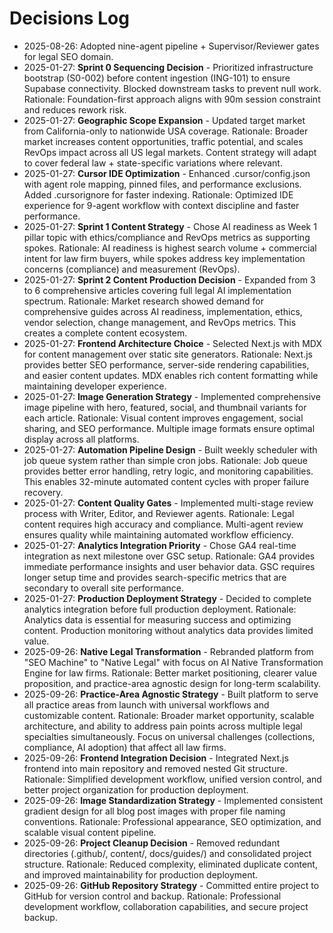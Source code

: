 # Decisions Log
- 2025-08-26: Adopted nine-agent pipeline + Supervisor/Reviewer gates for legal SEO domain.
- 2025-01-27: **Sprint 0 Sequencing Decision** - Prioritized infrastructure bootstrap (S0-002) before content ingestion (ING-101) to ensure Supabase connectivity. Blocked downstream tasks to prevent null work. Rationale: Foundation-first approach aligns with 90m session constraint and reduces rework risk.
- 2025-01-27: **Geographic Scope Expansion** - Updated target market from California-only to nationwide USA coverage. Rationale: Broader market increases content opportunities, traffic potential, and scales RevOps impact across all US legal markets. Content strategy will adapt to cover federal law + state-specific variations where relevant.
- 2025-01-27: **Cursor IDE Optimization** - Enhanced .cursor/config.json with agent role mapping, pinned files, and performance exclusions. Added .cursorignore for faster indexing. Rationale: Optimized IDE experience for 9-agent workflow with context discipline and faster performance.
- 2025-01-27: **Sprint 1 Content Strategy** - Chose AI readiness as Week 1 pillar topic with ethics/compliance and RevOps metrics as supporting spokes. Rationale: AI readiness is highest search volume + commercial intent for law firm buyers, while spokes address key implementation concerns (compliance) and measurement (RevOps).
- 2025-01-27: **Sprint 2 Content Production Decision** - Expanded from 3 to 6 comprehensive articles covering full legal AI implementation spectrum. Rationale: Market research showed demand for comprehensive guides across AI readiness, implementation, ethics, vendor selection, change management, and RevOps metrics. This creates a complete content ecosystem.
- 2025-01-27: **Frontend Architecture Choice** - Selected Next.js with MDX for content management over static site generators. Rationale: Next.js provides better SEO performance, server-side rendering capabilities, and easier content updates. MDX enables rich content formatting while maintaining developer experience.
- 2025-01-27: **Image Generation Strategy** - Implemented comprehensive image pipeline with hero, featured, social, and thumbnail variants for each article. Rationale: Visual content improves engagement, social sharing, and SEO performance. Multiple image formats ensure optimal display across all platforms.
- 2025-01-27: **Automation Pipeline Design** - Built weekly scheduler with job queue system rather than simple cron jobs. Rationale: Job queue provides better error handling, retry logic, and monitoring capabilities. This enables 32-minute automated content cycles with proper failure recovery.
- 2025-01-27: **Content Quality Gates** - Implemented multi-stage review process with Writer, Editor, and Reviewer agents. Rationale: Legal content requires high accuracy and compliance. Multi-agent review ensures quality while maintaining automated workflow efficiency.
- 2025-01-27: **Analytics Integration Priority** - Chose GA4 real-time integration as next milestone over GSC setup. Rationale: GA4 provides immediate performance insights and user behavior data. GSC requires longer setup time and provides search-specific metrics that are secondary to overall site performance.
- 2025-01-27: **Production Deployment Strategy** - Decided to complete analytics integration before full production deployment. Rationale: Analytics data is essential for measuring success and optimizing content. Production monitoring without analytics data provides limited value.
- 2025-09-26: **Native Legal Transformation** - Rebranded platform from "SEO Machine" to "Native Legal" with focus on AI Native Transformation Engine for law firms. Rationale: Better market positioning, clearer value proposition, and practice-area agnostic design for long-term scalability.
- 2025-09-26: **Practice-Area Agnostic Strategy** - Built platform to serve all practice areas from launch with universal workflows and customizable content. Rationale: Broader market opportunity, scalable architecture, and ability to address pain points across multiple legal specialties simultaneously. Focus on universal challenges (collections, compliance, AI adoption) that affect all law firms.
- 2025-09-26: **Frontend Integration Decision** - Integrated Next.js frontend into main repository and removed nested Git structure. Rationale: Simplified development workflow, unified version control, and better project organization for production deployment.
- 2025-09-26: **Image Standardization Strategy** - Implemented consistent gradient design for all blog post images with proper file naming conventions. Rationale: Professional appearance, SEO optimization, and scalable visual content pipeline.
- 2025-09-26: **Project Cleanup Decision** - Removed redundant directories (.github/, content/, docs/guides/) and consolidated project structure. Rationale: Reduced complexity, eliminated duplicate content, and improved maintainability for production deployment.
- 2025-09-26: **GitHub Repository Strategy** - Committed entire project to GitHub for version control and backup. Rationale: Professional development workflow, collaboration capabilities, and secure project backup.
